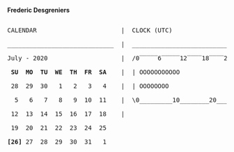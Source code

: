 **Frederic Desgreniers**

<pre>

CALENDAR                       |  CLOCK (UTC)

_____________________________  |  _______________________________

July - 2020                    |  /0‾‾‾‾‾6‾‾‾‾‾12‾‾‾‾18‾‾‾‾24\ 

<b> SU  MO  TU  WE  TH  FR  SA</b>    |  | OOOOOOOOOOO               |

 28  29  30   1   2   3   4    |  | OOOOOOOO                                                      |

  5   6   7   8   9  10  11    |  \0_________10________20________30________40________50________60/

 12  13  14  15  16  17  18    |  

 19  20  21  22  23  24  25  

<b>[26]</b> 27  28  29  30  31   1  



</pre>